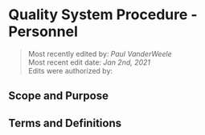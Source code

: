 # Quality System Procedure - Personnel

>Most recently edited by: *Paul VanderWeele*  
>Most recent edit date: *Jan 2nd, 2021*  
>Edits were authorized by:  

## Scope and Purpose

## Terms and Definitions
